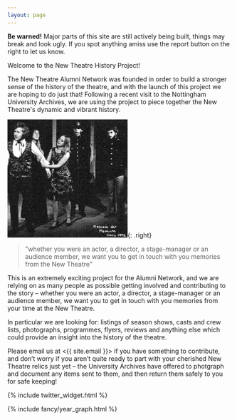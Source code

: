 ```yaml
---
layout: page
---
```


<div class="grid-row">

<div class="home-main" markdown="1">

<div class="box-info">
<i class="fa fa-exclamation-triangle"></i>

<strong>Be warned!</strong> Major parts of this site are still actively being built, things may break and look ugly. If you spot anything amiss use the report button on the right to let us know.

</div>

Welcome to the New Theatre History Project!

The New Theatre Alumni Network was founded in order to build a stronger sense of the history of the theatre, and with the launch of this project we are hoping to do just that! Following a recent visit to the Nottingham University Archives, we are using the project to piece together the New Theatre's dynamic and vibrant history.

![Alumni image](images/alumni3.png){: .right}

> "whether you were an actor, a director, a stage-manager or an audience member, we want you to get in touch with you memories from the New Theatre"

This is an extremely exciting project for the Alumni Network, and we are relying on as many people as possible getting involved and contributing to the story – whether you were an actor, a director, a stage-manager or an audience member, we want you to get in touch with you memories from your time at the New Theatre.

In particular we are looking for: listings of season shows, casts and crew lists, photographs, programmes, flyers, reviews and anything else which could provide an insight into the history of the theatre.

Please email us at <{{ site.email }}> if you have something to contribute, and don’t worry if you aren’t quite ready to part with your cherished New Theatre relics just yet – the University Archives have offered to photgraph and document any items sent to them, and then return them safely to you for safe keeping!



</div>

<div class="home-aside">
{% include twitter_widget.html %}
</div>

</div>

{% include fancy/year_graph.html %}